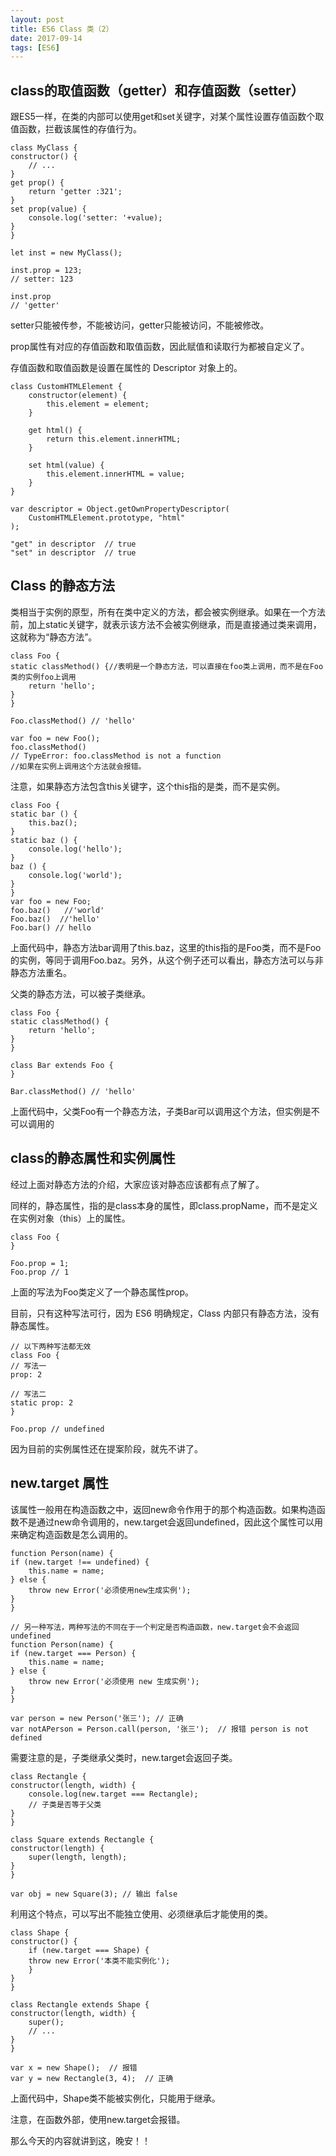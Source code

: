 ```yaml
---
layout: post
title: ES6 Class 类（2）
date: 2017-09-14
tags: [ES6]
---
```

## class的取值函数（getter）和存值函数（setter）

跟ES5一样，在类的内部可以使用get和set关键字，对某个属性设置存值函数个取值函数，拦截该属性的存值行为。

    class MyClass {
    constructor() {
        // ...
    }
    get prop() {
        return 'getter :321';
    }
    set prop(value) {
        console.log('setter: '+value);
    }
    }

    let inst = new MyClass();

    inst.prop = 123;
    // setter: 123

    inst.prop
    // 'getter'


setter只能被传参，不能被访问，getter只能被访问，不能被修改。

prop属性有对应的存值函数和取值函数，因此赋值和读取行为都被自定义了。

存值函数和取值函数是设置在属性的 Descriptor 对象上的。

    class CustomHTMLElement {
        constructor(element) {
            this.element = element;
        }

        get html() {
            return this.element.innerHTML;
        }

        set html(value) {
            this.element.innerHTML = value;
        }
    }

    var descriptor = Object.getOwnPropertyDescriptor(
        CustomHTMLElement.prototype, "html"
    );

    "get" in descriptor  // true
    "set" in descriptor  // true

## Class 的静态方法

类相当于实例的原型，所有在类中定义的方法，都会被实例继承。如果在一个方法前，加上static关键字，就表示该方法不会被实例继承，而是直接通过类来调用，这就称为“静态方法”。

    class Foo {
    static classMethod() {//表明是一个静态方法，可以直接在foo类上调用，而不是在Foo类的实例foo上调用
        return 'hello';
    }
    }

    Foo.classMethod() // 'hello'

    var foo = new Foo();
    foo.classMethod()
    // TypeError: foo.classMethod is not a function
    //如果在实例上调用这个方法就会报错。

注意，如果静态方法包含this关键字，这个this指的是类，而不是实例。

    class Foo {
    static bar () {
        this.baz();
    }
    static baz () {
        console.log('hello');
    }
    baz () {
        console.log('world');
    }
    }
    var foo = new Foo;
    foo.baz()   //'world'
    Foo.baz()  //'hello'
    Foo.bar() // hello

上面代码中，静态方法bar调用了this.baz，这里的this指的是Foo类，而不是Foo的实例，等同于调用Foo.baz。另外，从这个例子还可以看出，静态方法可以与非静态方法重名。

父类的静态方法，可以被子类继承。

    class Foo {
    static classMethod() {
        return 'hello';
    }
    }

    class Bar extends Foo {
    }

    Bar.classMethod() // 'hello'

上面代码中，父类Foo有一个静态方法，子类Bar可以调用这个方法，但实例是不可以调用的

## class的静态属性和实例属性

经过上面对静态方法的介绍，大家应该对静态应该都有点了解了。

同样的，静态属性，指的是class本身的属性，即class.propName，而不是定义在实例对象（this）上的属性。

    class Foo {
    }

    Foo.prop = 1;
    Foo.prop // 1

上面的写法为Foo类定义了一个静态属性prop。

目前，只有这种写法可行，因为 ES6 明确规定，Class 内部只有静态方法，没有静态属性。

    // 以下两种写法都无效
    class Foo {
    // 写法一
    prop: 2

    // 写法二
    static prop: 2
    }

    Foo.prop // undefined

因为目前的实例属性还在提案阶段，就先不讲了。

## new.target 属性

该属性一般用在构造函数之中，返回new命令作用于的那个构造函数。如果构造函数不是通过new命令调用的，new.target会返回undefined，因此这个属性可以用来确定构造函数是怎么调用的。

    function Person(name) {
    if (new.target !== undefined) {
        this.name = name;
    } else {
        throw new Error('必须使用new生成实例');
    }
    }

    // 另一种写法，两种写法的不同在于一个判定是否构造函数，new.target会不会返回undefined
    function Person(name) {
    if (new.target === Person) {
        this.name = name;
    } else {
        throw new Error('必须使用 new 生成实例');
    }
    }

    var person = new Person('张三'); // 正确
    var notAPerson = Person.call(person, '张三');  // 报错 person is not defined

需要注意的是，子类继承父类时，new.target会返回子类。

    class Rectangle {
    constructor(length, width) {
        console.log(new.target === Rectangle);
        // 子类是否等于父类
    }
    }

    class Square extends Rectangle {
    constructor(length) {
        super(length, length);
    }
    }

    var obj = new Square(3); // 输出 false

利用这个特点，可以写出不能独立使用、必须继承后才能使用的类。

    class Shape {
    constructor() {
        if (new.target === Shape) {
        throw new Error('本类不能实例化');
        }
    }
    }

    class Rectangle extends Shape {
    constructor(length, width) {
        super();
        // ...
    }
    }

    var x = new Shape();  // 报错
    var y = new Rectangle(3, 4);  // 正确

上面代码中，Shape类不能被实例化，只能用于继承。

注意，在函数外部，使用new.target会报错。

那么今天的内容就讲到这，晚安！！